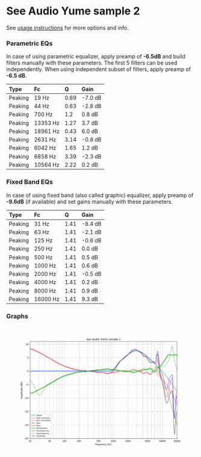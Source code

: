 # See Audio Yume sample 2
See [usage instructions](https://github.com/jaakkopasanen/AutoEq#usage) for more options and info.

### Parametric EQs
In case of using parametric equalizer, apply preamp of **-6.5dB** and build filters manually
with these parameters. The first 5 filters can be used independently.
When using independent subset of filters, apply preamp of **-6.5 dB**.

| Type    | Fc       |    Q | Gain    |
|:--------|:---------|:-----|:--------|
| Peaking | 19 Hz    | 0.69 | -7.0 dB |
| Peaking | 44 Hz    | 0.63 | -2.8 dB |
| Peaking | 700 Hz   | 1.2  | 0.8 dB  |
| Peaking | 13353 Hz | 1.27 | 3.7 dB  |
| Peaking | 18961 Hz | 0.43 | 6.0 dB  |
| Peaking | 2631 Hz  | 3.14 | -0.8 dB |
| Peaking | 6042 Hz  | 1.65 | 1.2 dB  |
| Peaking | 6858 Hz  | 3.39 | -2.3 dB |
| Peaking | 10564 Hz | 2.22 | 0.2 dB  |

### Fixed Band EQs
In case of using fixed band (also called graphic) equalizer, apply preamp of **-9.6dB**
(if available) and set gains manually with these parameters.

| Type    | Fc       |    Q | Gain    |
|:--------|:---------|:-----|:--------|
| Peaking | 31 Hz    | 1.41 | -8.4 dB |
| Peaking | 63 Hz    | 1.41 | -2.1 dB |
| Peaking | 125 Hz   | 1.41 | -0.6 dB |
| Peaking | 250 Hz   | 1.41 | 0.0 dB  |
| Peaking | 500 Hz   | 1.41 | 0.5 dB  |
| Peaking | 1000 Hz  | 1.41 | 0.6 dB  |
| Peaking | 2000 Hz  | 1.41 | -0.5 dB |
| Peaking | 4000 Hz  | 1.41 | 0.2 dB  |
| Peaking | 8000 Hz  | 1.41 | 0.9 dB  |
| Peaking | 16000 Hz | 1.41 | 9.3 dB  |

### Graphs
![](./See%20Audio%20Yume%20sample%202.png)